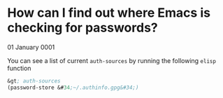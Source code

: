 # How can I find out where Emacs is checking for passwords?
01 January 0001

You can see a list of current `auth-sources` by running the following `elisp` function

```lisp
&gt; auth-sources
(password-store &#34;~/.authinfo.gpg&#34;)
```
